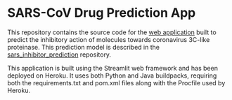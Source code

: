 # SARS-CoV Drug Prediction App

This repository contains the source code for the [web application](https://sars-drug-bioactivity.herokuapp.com/) built to predict the inhibitory action of molecules towards coronavirus 3C-like proteinase. This prediction model is described in the [sars_inhibitor_prediction](https://github.com/hamiq/sars_inhibitor_prediction) repository.

This application is built using the Streamlit web framework and has been deployed on Heroku. It uses both Python and Java buildpacks, requiring both the requirements.txt and pom.xml files along with the Procfile used by Heroku.
